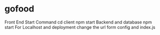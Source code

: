 # gofood
Front End Start Command
cd client 
npm start
Backend and database
npm start 
For Localhost and deployment change the url form config and index.js
